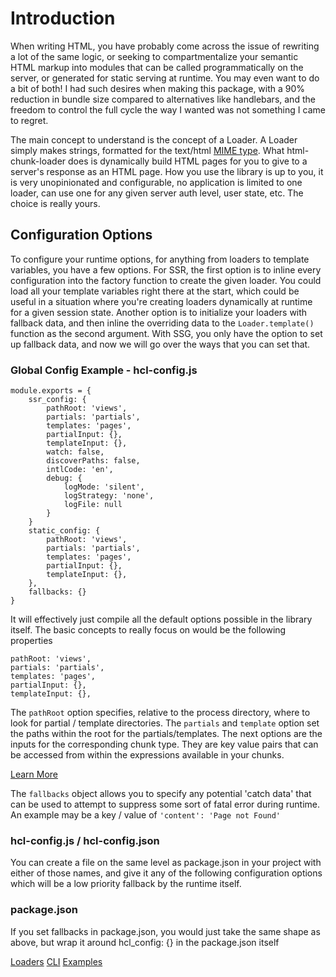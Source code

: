 # Introduction

When writing HTML, you have probably come across the issue of rewriting a lot of the same logic, or seeking to compartmentalize your semantic HTML markup into modules that can be called programmatically on the server, or generated for static serving at runtime. You may even want to do a bit of both! I had such desires when making this package, with a 90% reduction in bundle size compared to alternatives like handlebars, and the freedom to control the full cycle the way I wanted was not something I came to regret. 

The main concept to understand is the concept of a Loader. A Loader simply makes strings, formatted for the text/html [MIME type](https://datatracker.ietf.org/doc/html/rfc6838). What html-chunk-loader does is dynamically build HTML pages for you to give to a server's response as an HTML page. How you use the library is up to you, it is very unopinionated and configurable, no application is limited to one loader, can use one for any given server auth level, user state, etc. The choice is really yours.

## Configuration Options

To configure your runtime options, for anything from loaders to template variables, you have a few options. For SSR, the first option is to inline every configuration into the factory function to create the given loader. You could load all your template variables right there at the start, which could be useful in a situation where you're creating loaders dynamically at runtime for a given session state. Another option is to initialize your loaders with fallback data, and then inline the overriding data to the ```Loader.template()``` function as the second argument. With SSG, you only have the option to set up fallback data, and now we will go over the ways that you can set that.

<h3 id="global-config">Global Config Example - hcl-config.js</h3>

```
module.exports = {
    ssr_config: {
        pathRoot: 'views',
        partials: 'partials',
        templates: 'pages',
        partialInput: {},
        templateInput: {},
        watch: false,
        discoverPaths: false,
        intlCode: 'en',
        debug: {
            logMode: 'silent',
            logStrategy: 'none',
            logFile: null
        }
    }
    static_config: {
        pathRoot: 'views',
        partials: 'partials',
        templates: 'pages',
        partialInput: {},
        templateInput: {},
    },
    fallbacks: {}
}
```

It will effectively just compile all the default options possible in the library itself. The basic concepts to really focus on would be the following properties

```
pathRoot: 'views',
partials: 'partials',
templates: 'pages',
partialInput: {},
templateInput: {},
```

The ```pathRoot``` option specifies, relative to the process directory, where to look for partial / template directories. The ```partials``` and ```template``` option set the paths within the root for the partials/templates. The next options are the inputs for the corresponding chunk type. They are key value pairs that can be accessed from within the expressions available in your chunks. 

[Learn More](https://github.com/abschill/html-chunk-loader/blob/master/docs/reference/loader.md)

The ```fallbacks``` object allows you to specify any potential 'catch data' that can be used to attempt to suppress some sort of fatal error during runtime. An example may be a key / value of ```'content': 'Page not Found'```

<h3 id="config-types">hcl-config.js / hcl-config.json</h3>

You can create a file on the same level as package.json in your project with either of those names, and give it any of the following configuration options which will be a low priority fallback by the runtime itself. 

### package.json

If you set fallbacks in package.json, you would just take the same shape as above, but wrap it around hcl_config: {} in the package.json itself

[Loaders](https://github.com/abschill/html-chunk-loader/blob/master/docs/reference/loader.md)
[CLI](https://github.com/abschill/html-chunk-loader/tree/0.5.7/docs/reference/cli.md)
[Examples](https://github.com/abschill/html-chunk-loader-examples)